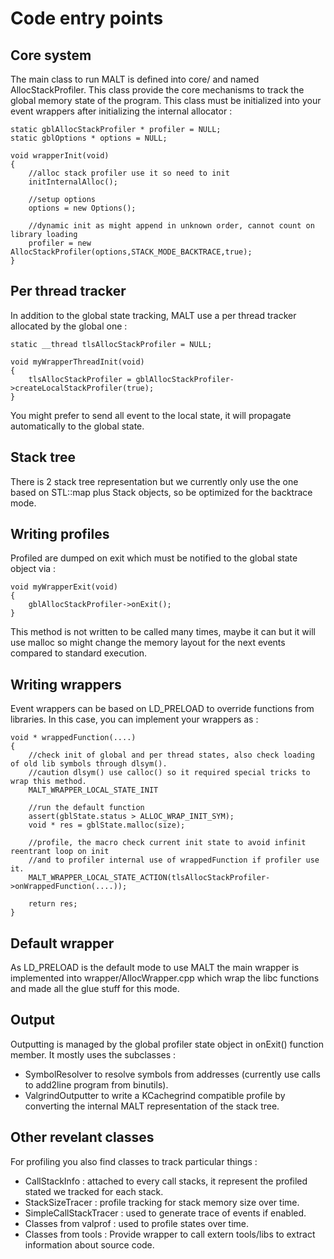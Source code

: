 Code entry points
=================

Core system
-----------

The main class to run MALT is defined into core/ and named AllocStackProfiler. This class provide the core mechanisms
to track the global memory state of the program. This class must be initialized into your event wrappers after
initializing the internal allocator :

	static gblAllocStackProfiler * profiler = NULL;
	static gblOptions * options = NULL;
	
	void wrapperInit(void)
	{
		//alloc stack profiler use it so need to init
		initInternalAlloc();
		
		//setup options
		options = new Options();
		
		//dynamic init as might append in unknown order, cannot count on library loading
		profiler = new AllocStackProfiler(options,STACK_MODE_BACKTRACE,true);
	}

Per thread tracker
------------------

In addition to the global state tracking, MALT use a per thread tracker allocated by the global one :

	static __thread tlsAllocStackProfiler = NULL;
	
	void myWrapperThreadInit(void)
	{
		tlsAllocStackProfiler = gblAllocStackProfiler->createLocalStackProfiler(true);
	}

You might prefer to send all event to the local state, it will propagate automatically to the global state.

Stack tree
----------

There is 2 stack tree representation but we currently only use the one based on STL::map plus Stack objects, so be
optimized for the backtrace mode.

Writing profiles
-----------------

Profiled are dumped on exit which must be notified to the global state object via :

	void myWrapperExit(void)
	{
		gblAllocStackProfiler->onExit();
	}

This method is not written to be called many times, maybe it can but it will use malloc so might change the memory
layout for the next events compared to standard execution.

Writing wrappers
-----------------

Event wrappers can be based on LD\_PRELOAD to override functions from libraries. In this case, you can implement your
wrappers as :

	void * wrappedFunction(....)
	{
		//check init of global and per thread states, also check loading of old lib symbols through dlsym().
		//caution dlsym() use calloc() so it required special tricks to wrap this method.
		MALT_WRAPPER_LOCAL_STATE_INIT
		
		//run the default function
		assert(gblState.status > ALLOC_WRAP_INIT_SYM);
		void * res = gblState.malloc(size);
		
		//profile, the macro check current init state to avoid infinit reentrant loop on init
		//and to profiler internal use of wrappedFunction if profiler use it.
		MALT_WRAPPER_LOCAL_STATE_ACTION(tlsAllocStackProfiler->onWrappedFunction(....));
		
		return res;
	}

Default wrapper
---------------

As LD\_PRELOAD is the default mode to use MALT the main wrapper is implemented into wrapper/AllocWrapper.cpp which
wrap the libc functions and made all the glue stuff for this mode.

Output
------

Outputting is managed by the global profiler state object in onExit() function member. It mostly uses the subclasses :

 - SymbolResolver to resolve symbols from addresses (currently use calls to add2line program from binutils).
 - ValgrindOutputter to write a KCachegrind compatible profile by converting the internal MALT representation of the stack
   tree.

Other revelant classes
----------------------

For profiling you also find classes to track particular things :

 - CallStackInfo : attached to every call stacks, it represent the profiled stated we tracked for each stack.
 - StackSizeTracer : profile tracking for stack memory size over time.
 - SimpleCallStackTracer : used to generate trace of events if enabled.
 - Classes from valprof : used to profile states over time.
 - Classes from tools : Provide wrapper to call extern tools/libs to extract information about source code.
 

